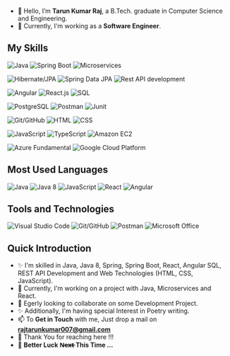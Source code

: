 - 👋 Hello, I’m **Tarun Kumar Raj**, a B.Tech. graduate in Computer Science and Engineering.
- 👀 Currently, I'm working as a **Software Engineer**.

## My Skills

![Java](https://img.shields.io/badge/-Java-000000?style=flat&logo=java)
![Spring Boot](https://img.shields.io/badge/-Spring%20Boot-000000?style=flat&logo=spring)
![Microservices](https://img.shields.io/badge/-Microservices-000000?style=flat&logo=microservices)

![Hibernate/JPA](https://img.shields.io/badge/-Hibernate%2FJPA-000000?style=flat&logo=hibernate)
![Spring Data JPA](https://img.shields.io/badge/-Spring%20Data%20JPA-000000?style=flat&logo=spring)
![Rest API development](https://img.shields.io/badge/-Rest%20API%20development-000000?style=flat&logo=rest)

![Angular](https://img.shields.io/badge/-Angular-000000?style=flat&logo=angular)
![React.js](https://img.shields.io/badge/-React.js-000000?style=flat&logo=react)
![SQL](https://img.shields.io/badge/-SQL-000000?style=flat&logo=sql)

![PostgreSQL](https://img.shields.io/badge/-PostgreSQL-000000?style=flat&logo=postgresql)
![Postman](https://img.shields.io/badge/-Postman-000000?style=flat&logo=postman)
![Junit](https://img.shields.io/badge/-Junit-000000?style=flat&logo=junit)

![Git/GitHub](https://img.shields.io/badge/-Git%2FGitHub-000000?style=flat&logo=git)
![HTML](https://img.shields.io/badge/-HTML-000000?style=flat&logo=html5)
![CSS](https://img.shields.io/badge/-CSS-000000?style=flat&logo=css3)

![JavaScript](https://img.shields.io/badge/-JavaScript-000000?style=flat&logo=javascript)
![TypeScript](https://img.shields.io/badge/-TypeScript-000000?style=flat&logo=typescript)
![Amazon EC2](https://img.shields.io/badge/-Amazon%20EC2-000000?style=flat&logo=amazon-ec2)

![Azure Fundamental](https://img.shields.io/badge/-Azure%20Fundamental-000000?style=flat&logo=microsoft-azure)
![Google Cloud Platform](https://img.shields.io/badge/-Google%20Cloud%20Platform-000000?style=flat&logo=google-cloud)

## Most Used Languages
![Java](https://img.shields.io/badge/-Java-000000?style=for-the-badge&color=red)
![Java 8](https://img.shields.io/badge/-Java%208-000000?style=for-the-badge&color=darkred)
![JavaScript](https://img.shields.io/badge/-JavaScript-000000?style=for-the-badge&color=yellow)
![React](https://img.shields.io/badge/-React-000000?style=for-the-badge&color=blue)
![Angular](https://img.shields.io/badge/-Angular-000000?style=for-the-badge&color=red)

## Tools and Technologies
![Visual Studio Code](https://img.shields.io/badge/-Visual%20Studio%20Code-007ACC?style=flat&logo=visual-studio-code)
![Git/GitHub](https://img.shields.io/badge/-Git%2FGitHub-000000?style=flat&logo=git)
![Postman](https://img.shields.io/badge/-Postman-000000?style=flat&logo=postman)
![Microsoft Office](https://img.shields.io/badge/-Microsoft%20Office-D83B01?style=flat&logo=microsoft-office)


## Quick Introduction

- ✨ I'm skilled in Java, Java 8, Spring, Spring Boot, React, Angular SQL, REST API Development and Web Technologies (HTML, CSS, JavaScript).
- 🌱 Currently, I'm working on a project with Java, Microservices and React.
- 💞️ Egerly looking to collaborate on some Development Project.
- ✨ Additionally, I'm having special Interest in Poetry writing.
- 📫 To **Get in Touch** with me, Just drop a mail on **rajtarunkumar007@gmail.com**
- 👋 Thank You for reaching here !!!
- 💞️ **Better Luck N̶e̶x̶t̶  This Time ...**

<!---
realtarunraj/realtarunraj is a ✨ special ✨ repository because its `README.md` (this file) appears on your GitHub profile.
You can click the Preview link to take a look at your changes.
--->
